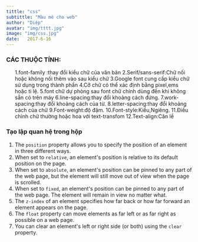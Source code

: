 ```yaml
---
tittle: "css"
subtittle: "Màu mè cho web"
author: "Diệp"
avatar: "img/tttt.jpg"
image: "img/css.jpg"
date:   2017-6-16
---
```


### CÁC THUỘC TÍNH:
<ul>
1.font-family :thay đổi kiểu chữ của văn bản
2.Serif/sans-serif:Chữ nối hoặc không nối thêm vào sau kiểu chữ
3.Google font cung cấp kiểu chữ sử dụng trong thành phần <link>
4.Cỡ chữ có thể xác định bằng pixel,ems hoặc ti lệ.
5.font chữ dự phòng sau font chữ chính dùng đến khi không sẵn có trên máy
6.line-spacing:thay đổi khoảng cách đứng.
7.work-spacing:thay đổi khoảng cách của từ.
8.letter-spacing:thay đổi khoảng cách của chữ
9.Font-weight:độ đậm.
10.Font-style:Kiểu,Ngiêng.
11.Điều chỉnh chữ thường hoặc hoa với text-transfom
12.Text-align:Căn lề
</ul>


### Tạo lập quan hệ trong hộp
<ol>
<li>The <code>position</code> property allows you to specify the position of an element in three different ways.</li>
<li>When set to <code>relative</code>, an element's position is relative to its default position on the page.</li>
<li>When set to <code>absolute</code>, an element's position can be pinned to any part of the web page, but the element will still move out of view when the page is scrolled.</li>
<li>When set to <code>fixed</code>, an element's position can be pinned to any part of the web page. The element will remain in view no matter what.</li>
<li>The <code>z-index</code> of an element specifies how far back or how far forward an element appears on the page.</li>
<li>The <code>float</code> property can move elements as far left or as far right as possible on a web page.</li>
<li>You can clear an element's left or right side (or both) using the <code>clear</code> property.</li>
</ol>
